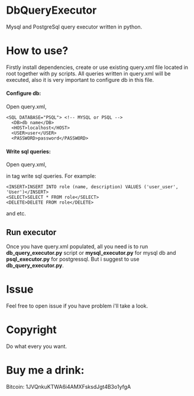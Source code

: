 # DbQueryExecutor
Mysql and PostgreSql query executor written in python.

# How to use?
Firstly install dependencies, create or use existing query.xml file located in root together with py scripts.
All queries written in query.xml will be executed, also it is very important to configure db in this file.

#### Configure db:
Open query.xml,
```
<SQL DATABASE="PSQL"> <!-- MYSQL or PSQL -->
  <DB>db name</DB>
  <HOST>localhost</HOST>
  <USER>user</USER>
  <PASSWORD>password</PASSWORD>
```

#### Write sql queries:
Open query.xml,

in <QUERIES> tag write sql queries. For example:
  ```
<INSERT>INSERT INTO role (name, description) VALUES ('user_user', 'User')</INSERT>
<SELECT>SELECT * FROM role</SELECT>
<DELETE>DELETE FROM role</DELETE>
  ```
and etc.
  
  
## Run executor
Once you have query.xml populated, all you need is to run <b>db_query_executor.py</b> script or <b>mysql_executor.py</b> for mysql db and <b>psql_executor.py</b> for postgressql. But i suggest to use <b>db_query_executor.py</b>.

# Issue
Feel free to open issue if you have problem i'll take a look.

# Copyright
Do what every you want.

# Buy me a drink:
Bitcoin: 1JVQnkuKTWA6i4AMXFsksdJgt4B3o1yfgA

